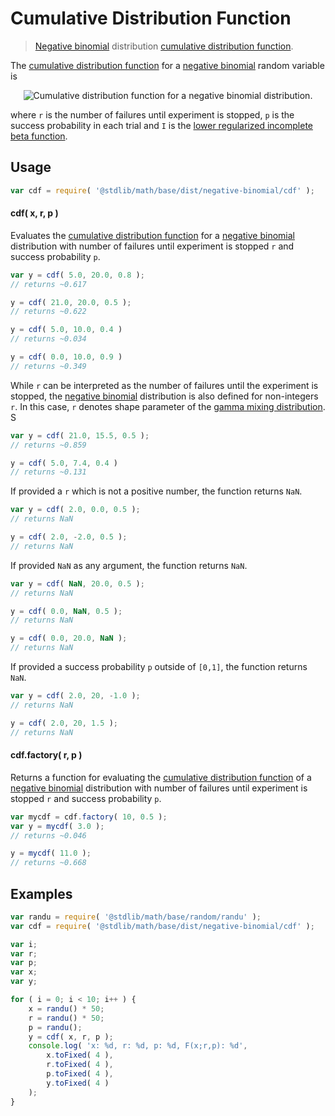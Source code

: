 Cumulative Distribution Function
===

> [Negative binomial][negative-binomial] distribution [cumulative distribution function][cdf].

<section class="intro">

The [cumulative distribution function][cdf] for a [negative binomial][negative-binomial] random variable is

<!-- <equation class="equation" label="eq:cdf" align="center" raw="F(x;r,p)=1-I_p(x+1,r)" alt="Cumulative distribution function for a negative binomial distribution."> -->

<div class="equation" align="center" data-raw-text="F(x;r,p)=1-I_p(x+1,r)" data-equation="eq:cdf">
    <img src="" alt="Cumulative distribution function for a negative binomial distribution.">
    <br>
</div>

<!-- </equation> -->

where `r` is the number of failures until experiment is stopped, `p` is the success probability in each trial and `I` is the [lower regularized incomplete beta function][incomplete-beta].

</section>

<!-- /.intro -->

<section class="usage">

## Usage
``` javascript
var cdf = require( '@stdlib/math/base/dist/negative-binomial/cdf' );
```

#### cdf( x, r, p )

Evaluates the [cumulative distribution function][cdf] for a [negative binomial][negative-binomial] distribution with number of failures until experiment is stopped `r` and success probability `p`.

``` javascript
var y = cdf( 5.0, 20.0, 0.8 );
// returns ~0.617

y = cdf( 21.0, 20.0, 0.5 );
// returns ~0.622

y = cdf( 5.0, 10.0, 0.4 )
// returns ~0.034

y = cdf( 0.0, 10.0, 0.9 )
// returns ~0.349
```

While `r` can be interpreted as the number of failures until the experiment is stopped, the [negative binomial][negative-binomial] distribution is also defined for non-integers `r`. In this case, `r` denotes shape parameter of the [gamma mixing distribution][mixture-representation]. S

``` javascript
var y = cdf( 21.0, 15.5, 0.5 );
// returns ~0.859

y = cdf( 5.0, 7.4, 0.4 )
// returns ~0.131
```

If provided a `r` which is not a positive number, the function returns `NaN`.

``` javascript
var y = cdf( 2.0, 0.0, 0.5 );
// returns NaN

y = cdf( 2.0, -2.0, 0.5 );
// returns NaN
```

If provided `NaN` as any argument, the function returns `NaN`.

``` javascript
var y = cdf( NaN, 20.0, 0.5 );
// returns NaN

y = cdf( 0.0, NaN, 0.5 );
// returns NaN

y = cdf( 0.0, 20.0, NaN );
// returns NaN
```

If provided a success probability `p` outside of `[0,1]`, the function returns `NaN`.

``` javascript
var y = cdf( 2.0, 20, -1.0 );
// returns NaN

y = cdf( 2.0, 20, 1.5 );
// returns NaN
```

#### cdf.factory( r, p )

Returns a function for evaluating the [cumulative distribution function][cdf] of  a [negative binomial][negative-binomial] distribution with number of failures until experiment is stopped `r` and success probability `p`.

``` javascript
var mycdf = cdf.factory( 10, 0.5 );
var y = mycdf( 3.0 );
// returns ~0.046

y = mycdf( 11.0 );
// returns ~0.668
```

</section>

<!-- /.usage -->

<section class="examples">

## Examples

``` javascript
var randu = require( '@stdlib/math/base/random/randu' );
var cdf = require( '@stdlib/math/base/dist/negative-binomial/cdf' );

var i;
var r;
var p;
var x;
var y;

for ( i = 0; i < 10; i++ ) {
    x = randu() * 50;
    r = randu() * 50;
    p = randu();
    y = cdf( x, r, p );
    console.log( 'x: %d, r: %d, p: %d, F(x;r,p): %d',
        x.toFixed( 4 ),
        r.toFixed( 4 ),
        p.toFixed( 4 ),
        y.toFixed( 4 )
    );
}
```

</section>

<!-- /.examples -->


<section class="links">

[cdf]: https://en.wikipedia.org/wiki/Cumulative_distribution_function
[incomplete-beta]: https://en.wikipedia.org/wiki/Beta_function#Incomplete_beta_function
[mixture-representation]: https://en.wikipedia.org/wiki/Negative_binomial_distribution#Gamma.E2.80.93Poisson_mixture
[negative-binomial]: https://en.wikipedia.org/wiki/Negative_binomial_distribution

</section>

<!-- /.links -->
